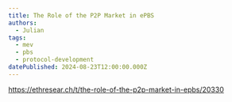```yaml
---
title: The Role of the P2P Market in ePBS
authors:
  - Julian
tags:
  - mev
  - pbs
  - protocol-development
datePublished: 2024-08-23T12:00:00.000Z
---
```


<https://ethresear.ch/t/the-role-of-the-p2p-market-in-epbs/20330>
